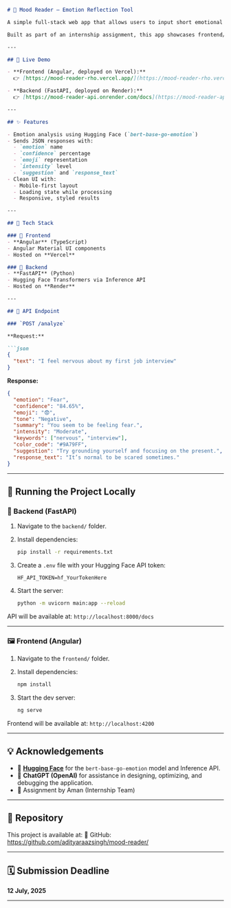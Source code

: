 ````markdown
# 🌈 Mood Reader – Emotion Reflection Tool

A simple full-stack web app that allows users to input short emotional reflections and get feedback on the detected emotion.

Built as part of an internship assignment, this app showcases frontend/backend integration using Angular and FastAPI. It leverages Hugging Face’s emotion classification model and returns enriched emotional insights including intensity, suggestions, and emojis.

---

## 📸 Live Demo

- **Frontend (Angular, deployed on Vercel):**  
  👉 [https://mood-reader-rho.vercel.app/](https://mood-reader-rho.vercel.app/)

- **Backend (FastAPI, deployed on Render):**  
  👉 [https://mood-reader-api.onrender.com/docs](https://mood-reader-api.onrender.com/docs)

---

## ✨ Features

- Emotion analysis using Hugging Face (`bert-base-go-emotion`)
- Sends JSON responses with:
  - `emotion` name
  - `confidence` percentage
  - `emoji` representation
  - `intensity` level
  - `suggestion` and `response_text`
- Clean UI with:
  - Mobile-first layout
  - Loading state while processing
  - Responsive, styled results

---

## 🧠 Tech Stack

### 🔹 Frontend
- **Angular** (TypeScript)
- Angular Material UI components
- Hosted on **Vercel**

### 🔹 Backend
- **FastAPI** (Python)
- Hugging Face Transformers via Inference API
- Hosted on **Render**

---

## 🧪 API Endpoint

### `POST /analyze`

**Request:**

```json
{
  "text": "I feel nervous about my first job interview"
}
````

**Response:**

```json
{
  "emotion": "Fear",
  "confidence": "84.65%",
  "emoji": "😨",
  "tone": "Negative",
  "summary": "You seem to be feeling fear.",
  "intensity": "Moderate",
  "keywords": ["nervous", "interview"],
  "color_code": "#9A79FF",
  "suggestion": "Try grounding yourself and focusing on the present.",
  "response_text": "It’s normal to be scared sometimes."
}
```

---

## 🚀 Running the Project Locally

### 🔧 Backend (FastAPI)

1. Navigate to the `backend/` folder.
2. Install dependencies:

   ```bash
   pip install -r requirements.txt
   ```
3. Create a `.env` file with your Hugging Face API token:

   ```env
   HF_API_TOKEN=hf_YourTokenHere
   ```
4. Start the server:

   ```bash
   python -m uvicorn main:app --reload
   ```

API will be available at:
`http://localhost:8000/docs`

---

### 🖼️ Frontend (Angular)

1. Navigate to the `frontend/` folder.
2. Install dependencies:

   ```bash
   npm install
   ```
3. Start the dev server:

   ```bash
   ng serve
   ```

Frontend will be available at:
`http://localhost:4200`

---

## 💡 Acknowledgements

* 🤗 **[Hugging Face](https://huggingface.co/)** for the `bert-base-go-emotion` model and Inference API.
* 💬 **ChatGPT (OpenAI)** for assistance in designing, optimizing, and debugging the application.
* 📄 Assignment by Aman (Internship Team)

---

## 📁 Repository

This project is available at:
🔗 GitHub: https://github.com/adityaraazsingh/mood-reader/

---

## 🗓️ Submission Deadline

**12 July, 2025**

---

```

